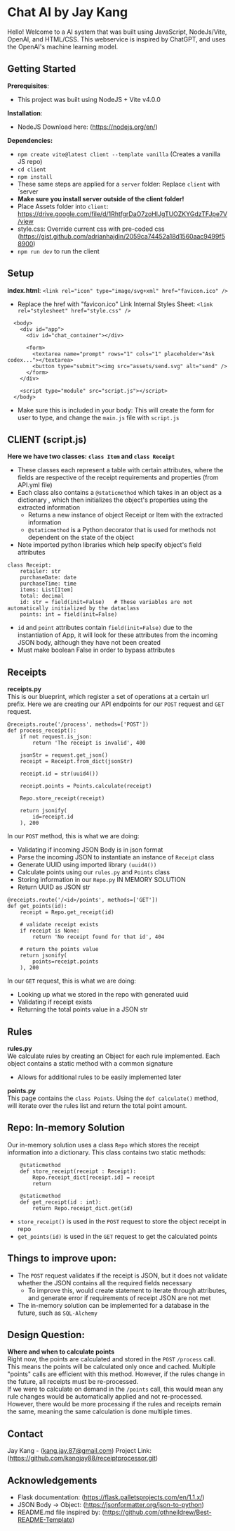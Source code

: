 # Chat AI by Jay Kang 
Hello! Welcome to a AI system that was built using JavaScript, NodeJs/Vite, OpenAI, and HTML/CSS. This webservice is inspired by ChatGPT, and uses the OpenAI's machine learning model. 

## Getting Started
**Prerequisites**:
* This project was built using NodeJS + Vite v4.0.0

**Installation**:
* NodeJS Download here: (https://nodejs.org/en/)

**Dependencies:**
* `npm create vite@latest client --template vanilla` (Creates a vanilla JS repo)
* `cd client`
* `npm install`
* These same steps are applied for a `server` folder: Replace `client` with `server
* **Make sure you install server outside of the client folder!**
* Place Assets folder into `client`: https://drive.google.com/file/d/1RhtfgrDaO7zoHIJgTUOZKYGdzTFJpe7V/view
* style.css: Override current css with pre-coded css (https://gist.github.com/adrianhajdin/2059ca74452a18d1560aac9499f58900)
* `npm run dev` to run the client

## Setup
**index.html**:
`<link rel="icon" type="image/svg+xml" href="favicon.ico" />`
* Replace the href with "favicon.ico"
Link Internal Styles Sheet: `<link rel="stylesheet" href="style.css" />`
```
  <body>
    <div id="app">
      <div id="chat_container"></div>

      <form>
        <textarea name="prompt" rows="1" cols="1" placeholder="Ask codex..."></textarea>
        <button type="submit"><img src="assets/send.svg" alt="send" />
      </form>
    </div>

    <script type="module" src="script.js"></script>
  </body>
```
* Make sure this is included in your body: This will create the form for user to type, and change the `main.js` file with `script.js`



## CLIENT (script.js)
**Here we have two classes: `class Item` and `class Receipt`**
* These classes each represent a table with certain attributes, where the fields are respective of the receipt requirements and properties (from API.yml file)
* Each class also contains a `@staticmethod` which takes in an object as a dictionary , which then initializes the object's properties using the extracted information
  * Returns a new instance of object Receipt or Item with the extracted information
  * `@staticmethod` is a Python decorator that is used for methods not dependent on the state of the object
* Note imported python libraries which help specify object's field attributes
```
class Receipt:
    retailer: str
    purchaseDate: date
    purchaseTime: time
    items: List[Item]
    total: decimal
    id: str = field(init=False)   # These variables are not automatically initialized by the dataclass
    points: int = field(init=False)
```
* `id` and `point` attributes contain `field(init=False)` due to the instantiation of App, it will look for these attributes from the incoming JSON body, although they have not been created
* Must make boolean False in order to bypass attributes

## Receipts
**receipts.py** <br/>
This is our blueprint, which register a set of operations at a certain url prefix. Here we are creating our API endpoints for our `POST` request and `GET` request.
```
@receipts.route('/process', methods=['POST'])
def process_receipt():
    if not request.is_json:
        return 'The receipt is invalid', 400

    jsonStr = request.get_json()
    receipt = Receipt.from_dict(jsonStr)

    receipt.id = str(uuid4())

    receipt.points = Points.calculate(receipt)

    Repo.store_receipt(receipt)

    return jsonify(
        id=receipt.id
    ), 200

```
In our `POST` method, this is what we are doing:
* Validating if incoming JSON Body is in json format
* Parse the incoming JSON to instantiate an instance of `Receipt` class
* Generate UUID using imported library `(uuid4())`
* Calculate points using our `rules.py` and `Points` class
* Storing information in our `Repo.py` IN MEMORY SOLUTION
* Return UUID as JSON str 

```
@receipts.route('/<id>/points', methods=['GET'])
def get_points(id):
    receipt = Repo.get_receipt(id)

    # validate receipt exists
    if receipt is None:
        return 'No receipt found for that id', 404

    # return the points value
    return jsonify(
        points=receipt.points
    ), 200
```
In our `GET` request, this is what we are doing:
* Looking up what we stored in the repo with generated uuid
* Validating if receipt exists
* Returning the total points value in a JSON str

## Rules
**rules.py** <br/>
We calculate rules by creating an Object for each rule implemented. Each object contains a static method with a common signature <br/>
* Allows for additional rules to be easily implemented later 

**points.py** <br/>
This page contains the `class Points`. Using the `def calculate()` method, will iterate over the rules list and return the total point amount. 

## Repo: In-memory Solution
Our in-memory solution uses a class `Repo` which stores the receipt information into a dictionary. This class contains two static methods: 
```
    @staticmethod
    def store_receipt(receipt : Receipt):
        Repo.receipt_dict[receipt.id] = receipt
        return

    @staticmethod
    def get_receipt(id : int):
        return Repo.receipt_dict.get(id)
```
* `store_receipt()` is used in the `POST` request to store the object receipt in repo
* `get_points(id)` is used in the `GET` request to get the calculated points

## Things to improve upon:
* The `POST` request validates if the receipt is JSON, but it does not validate whether the JSON contains all the required fields necessary <br/>
  * To improve this, would create statement to iterate through attributes, and generate error if requirements of receipt JSON are not met
* The in-memory solution can be implemented for a database in the future, such as `SQL-Alchemy`

## Design Question:
**Where and when to calculate points** <br/>
Right now, the points are calculated and stored in the `POST` `/process` call. This means the points will be calculated only once and cached. Multiple "points" calls are efficient with this method. However, if the rules change in the future, all receipts must be re-processed. <br />
If we were to calculate on demand in the `/points` call, this would mean any rule changes would be automatically applied and not re-processed. However, there would be more processing if the rules and receipts remain the same, meaning the same calculation is done multiiple times.

## Contact
Jay Kang - (kang.jay.87@gmail.com)
Project Link: (https://github.com/kangjay88/receiptprocessor.git)

## Acknowledgements
* Flask documentation: (https://flask.palletsprojects.com/en/1.1.x/)
* JSON Body -> Object: (https://jsonformatter.org/json-to-python)
* README.md file inspired by: (https://github.com/othneildrew/Best-README-Template)
